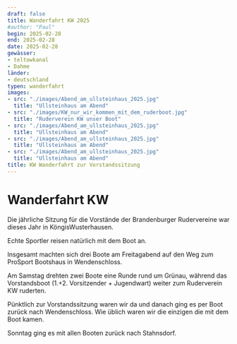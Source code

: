 ```yaml
---
draft: false
title: Wanderfahrt KW 2025
#author: "Paul"
begin: 2025-02-28
end: 2025-02-28
date: 2025-02-28
gewässer:
- teltowkanal
- Dahme
länder:
- deutschland
typen: wanderfahrt
images:
- src: "./images/Abend_am_ullsteinhaus_2025.jpg"
  title: "Ullsteinhaus am Abend"
- src: "./images/KW_nur_wir_kommen_mit_dem_ruderboot.jpg"
  title: "Ruderverein KW unser Boot"
- src: "./images/Abend_am_ullsteinhaus_2025.jpg"
  title: "Ullsteinhaus am Abend"
- src: "./images/Abend_am_ullsteinhaus_2025.jpg"
  title: "Ullsteinhaus am Abend"
- src: "./images/Abend_am_ullsteinhaus_2025.jpg"
  title: "Ullsteinhaus am Abend"
title: KW Wanderfahrt zur Vorstandssitzung
---
```


# Wanderfahrt KW
Die jährliche Sitzung für die Vorstände der Brandenburger Rudervereine war dieses Jahr in KöngisWusterhausen.

Echte Sportler reisen natürlich mit dem Boot an. 

Insgesamt machten sich drei Boote am Freitagabend auf den Weg zum ProSport Bootshaus in Wendenschloss.

Am Samstag drehten zwei Boote eine Runde rund um Grünau, während das Vorstandsboot (1.+2. Vorsitzender + Jugendwart) weiter zum Ruderverein KW ruderten.

Pünktlich zur Vorstandssitzung waren wir da und danach ging es per Boot zurück nach Wendenschloss. Wie üblich waren wir die einzigen die mit dem Boot kamen.

Sonntag ging es mit allen Booten zurück nach Stahnsdorf.
